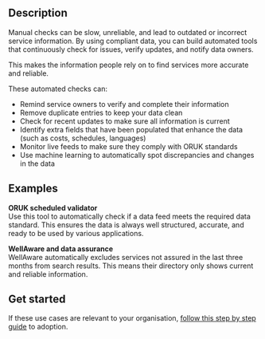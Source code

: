 ## Description

Manual checks can be slow, unreliable, and lead to outdated or incorrect service information. By using compliant data, you can build automated tools that continuously check for issues, verify updates, and notify data owners.

This makes the information people rely on to find services more accurate and reliable.

These automated checks can:

* Remind service owners to verify and complete their information  
* Remove duplicate entries to keep your data clean  
* Check for recent updates to make sure all information is current  
* Identify extra fields that have been populated that enhance the data (such as costs, schedules, languages)  
* Monitor live feeds to make sure they comply with ORUK standards  
* Use machine learning to automatically spot discrepancies and changes in the data

## Examples

**ORUK scheduled validator**  
Use this tool to automatically check if a data feed meets the required data standard. This ensures the data is always well structured, accurate, and ready to be used by various applications.

**WellAware and data assurance**  
WellAware automatically excludes services not assured in the last three months from search results. This means their directory only shows current and reliable information.

## Get started

If these use cases are relevant to your organisation, [follow this step by step guide](/adopt/use-cases/how-to-adopt-the-oruk-standard) to adoption.